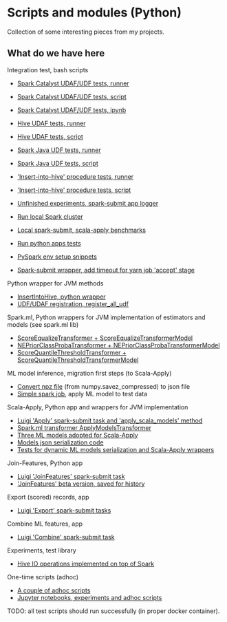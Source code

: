 # Scripts and modules (Python)

Collection of some interesting pieces from my projects.

## What do we have here

Integration test, bash scripts
- [Spark Catalyst UDAF/UDF tests, runner](./run-spark-local/spark-submit-catalyst-udf-test.sh)
- [Spark Catalyst UDAF/UDF tests, script](./run-spark-local/catalyst_udf_test.py)
- [Spark Catalyst UDAF/UDF tests, ipynb](./run-spark-local/catalyst_udf_test.ipynb)

- [Hive UDAF tests, runner](./run-spark-local/spark-submit-hive-udaf-test.sh)
- [Hive UDAF tests, script](./run-spark-local/hive_udaf_test.py)

- [Spark Java UDF tests, runner](./run-spark-local/spark-submit-java-udf-test.sh)
- [Spark Java UDF tests, script](./run-spark-local/java_udf_test.py)

- ['Insert-into-hive' procedure tests, runner](./run-spark-local/spark-submit-writer-test.sh)
- ['Insert-into-hive' procedure tests, script](./run-spark-local/writer_test.py)

- [Unfinished experiments, spark-submit app logger](./spark-submit-app-logger/readme.md)

- [Run local Spark cluster](./run-spark-local/run-spark-standalone.sh)
- [Local spark-submit, scala-apply benchmarks](./run-spark-local/spark-submit-scala-apply-test.sh)

- [Run python apps tests](./run-spark-local/run_tests.sh)
- [PySpark env setup snippets](./run-spark-local/setup-pyspark-env.sh)

- [Spark-submit wrapper, add timeout for yarn job 'accept' stage](./spark_submit_with_job_start_check/)

Python wrapper for JVM methods
- [InsertIntoHive, python wrapper](luigi-pyspark-apps/spark_utils.py#insert_into_hive)
- [UDF/UDAF registration, register_all_udf](luigi-pyspark-apps/spark_utils.py#register_all_udf)

Spark.ml, Python wrappers for JVM implementation of estimators and models (see spark.ml lib)
- [ScoreEqualizeTransformer + ScoreEqualizeTransformerModel](spark_ml/postprocessing.py#ScoreEqualizeTransformer)
- [NEPriorClassProbaTransformer + NEPriorClassProbaTransformerModel](spark_ml/postprocessing.py#NEPriorClassProbaTransformer)
- [ScoreQuantileThresholdTransformer + ScoreQuantileThresholdTransformerModel](spark_ml/postprocessing.py#ScoreQuantileThresholdTransformer)

ML model inference, migration first steps (to Scala-Apply)
- [Convert npz file](./simple-pyspark-apps/npz_to_json.py) (from numpy.savez_compressed) to json file
- [Simple spark job](./simple-pyspark-apps/score_audience.py), apply ML model to test data

Scala-Apply, Python app and wrappers for JVM implementation
- [Luigi 'Apply' spark-submit task and 'apply_scala_models' method](luigi-pyspark-apps/scala_apply/apply_task.py#apply_scala_models)
- [Spark.ml transformer ApplyModelsTransformer](luigi-pyspark-apps/scala_apply/apply_models_transformer.py#ApplyModelsTransformer)
- [Three ML models adopted for Scala-Apply](luigi-pyspark-apps/scala_apply/ml_models_binary_rank.py)
- [Models json serialization code](luigi-pyspark-apps/scala_apply/sa_repr.py)
- [Tests for dynamic ML models serialization and Scala-Apply wrappers](./ml_models_repr/)

Join-Features, Python app
- [Luigi 'JoinFeatures' spark-submit task](./luigi-pyspark-apps/join_features/app.py)
- ['JoinFeatures' beta version, saved for history](./luigi-pyspark-apps/join_features_beta/app.py)

Export (scored) records, app
- [Luigi 'Export' spark-submit tasks](./luigi-pyspark-apps/export/README.md)

Combine ML features, app
- [Luigi 'Combine' spark-submit task](./luigi-pyspark-apps/combine/README.md)

Experiments, test library
- [Hive IO operations implemented on top of Spark](./luigi-pyspark-apps/combine/universal_features/test/_it/new_e2e/hive_io_spark.py#L120)

One-time scripts (adhoc)
- [A couple of adhoc scripts](./adhoc/)
- [Jupyter notebooks, experiments and adhoc scripts](./adhoc/notebook/)

TODO: all test scripts should run successfully (in proper docker container).
